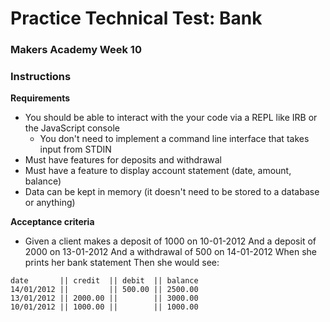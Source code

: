 # Practice Technical Test: Bank
### Makers Academy Week 10

### Instructions

**Requirements**
* You should be able to interact with the your code via a REPL like IRB or the JavaScript console
  * You don't need to implement a command line interface that takes input from STDIN
* Must have features for deposits and withdrawal
* Must have a feature to display account statement (date, amount, balance)
* Data can be kept in memory (it doesn't need to be stored to a database or anything)

**Acceptance criteria**
* Given a client makes a deposit of 1000 on 10-01-2012 And a deposit of 2000 on 13-01-2012 And a withdrawal of 500 on 14-01-2012 When she prints her bank statement Then she would see:

```
date       || credit  || debit  || balance
14/01/2012 ||         || 500.00 || 2500.00
13/01/2012 || 2000.00 ||        || 3000.00
10/01/2012 || 1000.00 ||        || 1000.00
